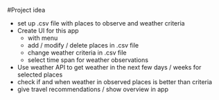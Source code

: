 #Project idea

- set up .csv file with places to observe and weather criteria
- Create UI for this app
  - with menu
  - add / modify / delete places in .csv file
  - change weather criteria in .csv file
  - select time span for weather observations
- Use weather API to get weather in the next few days / weeks for selected places
- check if and when weather in observed places is better than criteria
- give travel recommendations / show overview in app